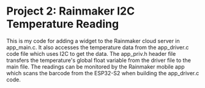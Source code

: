 # Project 2: Rainmaker I2C Temperature Reading

This is my code for adding a widget to the Rainmaker cloud server in app_main.c. It also accesses the temperature data from the app_driver.c code file which uses I2C to get the data. The app_priv.h header file transfers the temperature's global float variable from the driver file to the main file. The readings can be monitored by the Rainmaker mobile app which scans the barcode from the ESP32-S2 when building the app_driver.c code.
